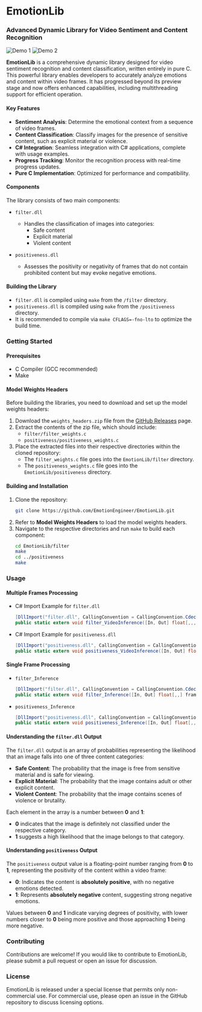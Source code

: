 # EmotionLib
### Advanced Dynamic Library for Video Sentiment and Content Recognition

![Demo 1](https://raw.githubusercontent.com/EmotionEngineer/EmotionLib/master/Demo/1.png)
![Demo 2](https://raw.githubusercontent.com/EmotionEngineer/EmotionLib/master/Demo/2.png)

**EmotionLib** is a comprehensive dynamic library designed for video sentiment recognition and content classification, written entirely in pure C. This powerful library enables developers to accurately analyze emotions and content within video frames. It has progressed beyond its preview stage and now offers enhanced capabilities, including multithreading support for efficient operation.

#### Key Features

- **Sentiment Analysis**: Determine the emotional context from a sequence of video frames.
- **Content Classification**: Classify images for the presence of sensitive content, such as explicit material or violence.
- **C# Integration**: Seamless integration with C# applications, complete with usage examples.
- **Progress Tracking**: Monitor the recognition process with real-time progress updates.
- **Pure C Implementation**: Optimized for performance and compatibility.

#### Components

The library consists of two main components:

- `filter.dll`
  - Handles the classification of images into categories:
    - Safe content
    - Explicit material
    - Violent content

- `positiveness.dll`
  - Assesses the positivity or negativity of frames that do not contain prohibited content but may evoke negative emotions.

#### Building the Library

- `filter.dll` is compiled using `make` from the `/filter` directory.
- `positiveness.dll` is compiled using `make` from the `/positiveness` directory.
- It is recommended to compile via `make CFLAGS=-fno-lto` to optimize the build time.

### Getting Started

#### Prerequisites
- C Compiler (GCC recommended)
- Make

#### Model Weights Headers

Before building the libraries, you need to download and set up the model weights headers:

1. Download the `weights_headers.zip` file from the [GitHub Releases](https://github.com/EmotionEngineer/EmotionLib/releases) page.
2. Extract the contents of the zip file, which should include:
   - `filter/filter_weights.c`
   - `positiveness/positiveness_weights.c`
3. Place the extracted files into their respective directories within the cloned repository:
   - The `filter_weights.c` file goes into the `EmotionLib/filter` directory.
   - The `positiveness_weights.c` file goes into the `EmotionLib/positiveness` directory.

#### Building and Installation
1. Clone the repository:
   ```bash
   git clone https://github.com/EmotionEngineer/EmotionLib.git
   ```
2. Refer to **Model Weights Headers** to load the model weights headers.
3. Navigate to the respective directories and run `make` to build each component:
   ```bash
   cd EmotionLib/filter
   make
   cd ../positiveness
   make
   ```

### Usage

#### Multiple Frames Processing

- C# Import Example for `filter.dll`
  ```csharp
  [DllImport("filter.dll", CallingConvention = CallingConvention.Cdecl)]
  public static extern void filter_VideoInference([In, Out] float[,,,] frames, int num_frames, [In, Out] float[,] results, IntPtr progress);
  ```

- C# Import Example for `positiveness.dll`
  ```csharp
  [DllImport("positiveness.dll", CallingConvention = CallingConvention.Cdecl)]
  public static extern void positiveness_VideoInference([In, Out] float[,,,] frames, int num_frames, [In, Out] float[,] results, IntPtr progress);
  ```

#### Single Frame Processing

- `filter_Inference`
  ```csharp
  [DllImport("filter.dll", CallingConvention = CallingConvention.Cdecl)]
  public static extern void filter_Inference([In, Out] float[,,] frame, [In, Out] float[] result);
  ```

- `positiveness_Inference`
  ```csharp
  [DllImport("positiveness.dll", CallingConvention = CallingConvention.Cdecl)]
  public static extern void positiveness_Inference([In, Out] float[,,] frame, [In, Out] float[] result);
  ```

#### Understanding the `filter.dll` Output

The `filter.dll` output is an array of probabilities representing the likelihood that an image falls into one of three content categories:
- **Safe Content**: The probability that the image is free from sensitive material and is safe for viewing.
- **Explicit Material**: The probability that the image contains adult or other explicit content.
- **Violent Content**: The probability that the image contains scenes of violence or brutality.

Each element in the array is a number between **0** and **1**:
- **0** indicates that the image is definitely not classified under the respective category.
- **1** suggests a high likelihood that the image belongs to that category.

#### Understanding `positiveness` Output

The `positiveness` output value is a floating-point number ranging from **0** to **1**, representing the positivity of the content within a video frame:
- **0**: Indicates the content is **absolutely positive**, with no negative emotions detected.
- **1**: Represents **absolutely negative** content, suggesting strong negative emotions.

Values between **0** and **1** indicate varying degrees of positivity, with lower numbers closer to **0** being more positive and those approaching **1** being more negative.

### Contributing

Contributions are welcome! If you would like to contribute to EmotionLib, please submit a pull request or open an issue for discussion.

### License

EmotionLib is released under a special license that permits only non-commercial use. For commercial use, please open an issue in the GitHub repository to discuss licensing options.
